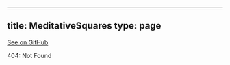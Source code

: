 
---
title: MeditativeSquares
type: page
---

[See on GitHub](https://github.com/jakeroggenbuck/MeditativeSquares/)

404: Not Found